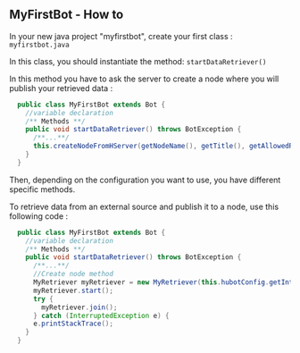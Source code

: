MyFirstBot - How to
-------------------

In your new java project "myfirstbot", create your first class : `myfirstbot.java`

In this class, you should instantiate the method: `startDataRetriever()`

In this method you have to ask the server to create a node where you will publish your retrieved data :

``` java
  public class MyFirstBot extends Bot {
    //variable declaration
    /** Methods **/
    public void startDataRetriever() throws BotException {
      /**...**/
      this.createNodeFromHServer(getNodeName(), getTitle(), getAllowedRosterGroups());
    }
  }
```

Then, depending on the configuration you want to use, you have different specific methods.

To retrieve data from an external source and publish it to a node, use this following code :

``` java
  public class MyFirstBot extends Bot {
    //variable declaration
    /** Methods **/
    public void startDataRetriever() throws BotException {
      /**...**/
      //Create node method
      MyRetriever myRetriever = new MyRetriever(this.hubotConfig.getInterval(), this);
      myRetriever.start();
      try {
        myRetriever.join(); 
      } catch (InterruptedException e) {
      e.printStackTrace();
    }
  }
```